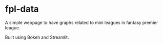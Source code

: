 # fpl-data

A simple webpage to have graphs related to mini leagues in fantasy premier league.

Built using Bokeh and Streamlit.
